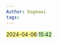 ```yaml
---
Author: Dagmawi
tags:
---
```

<span style="background:#fff88f">2024-04-06</span>:<span style="background:#d3f8b6">15:42</span>

